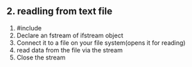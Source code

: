 ## 2. readling from text file
1. #include <fstream>
2. Declare an fstream of ifstream object
3. Connect it to a file on your file system(opens it for reading)
4. read data from the file via the stream
5. Close the stream 